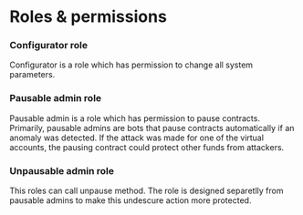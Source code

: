 # Roles & permissions

### Configurator role

Configurator is a role which has permission to change all system parameters.

### Pausable admin role

Pausable admin is a role which has permission to pause contracts. Primarily, pausable admins are bots that pause contracts automatically if an anomaly was detected. If the attack was made for one of the virtual accounts, the pausing contract could protect other funds from attackers.

### Unpausable admin role

This roles can call unpause method. The role is designed separetlly from pausable admins to make this undescure action more protected.

